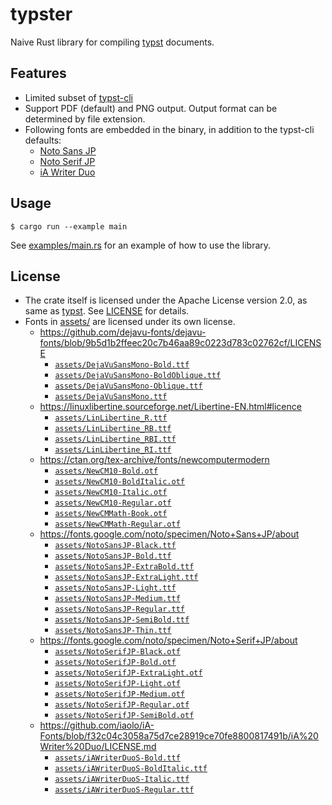# typster

Naive Rust library for compiling [typst](https://typst.app/) documents.

## Features

- Limited subset of [typst-cli](https://github.com/typst/typst/tree/a59666369b946c3a8b62db363659cbfca35f0a26/crates/typst-cli)
- Support PDF (default) and PNG output. Output format can be determined by file extension.
- Following fonts are embedded in the binary, in addition to the typst-cli defaults:
    - [Noto Sans JP](https://fonts.google.com/noto/specimen/Noto+Sans+JP)
    - [Noto Serif JP](https://fonts.google.com/noto/specimen/Noto+Serif+JP)
    - [iA Writer Duo](https://github.com/iaolo/iA-Fonts/)

## Usage

```console
$ cargo run --example main
```

See [examples/main.rs](examples/main.rs) for an example of how to use the library.

## License

- The crate itself is licensed under the Apache License version 2.0, as same as [typst](https://github.com/typst/typst/). See [LICENSE](LICENSE) for details.
- Fonts in [assets/](assets) are licensed under its own license.
    - https://github.com/dejavu-fonts/dejavu-fonts/blob/9b5d1b2ffeec20c7b46aa89c0223d783c02762cf/LICENSE
        - [`assets/DejaVuSansMono-Bold.ttf`](assets/DejaVuSansMono-Bold.ttf)
        - [`assets/DejaVuSansMono-BoldOblique.ttf`](assets/DejaVuSansMono-BoldOblique.ttf)
        - [`assets/DejaVuSansMono-Oblique.ttf`](assets/DejaVuSansMono-Oblique.ttf)
        - [`assets/DejaVuSansMono.ttf`](assets/DejaVuSansMono.ttf)
    - https://linuxlibertine.sourceforge.net/Libertine-EN.html#licence
        - [`assets/LinLibertine_R.ttf`](assets/LinLibertine_R.ttf)
        - [`assets/LinLibertine_RB.ttf`](assets/LinLibertine_RB.ttf)
        - [`assets/LinLibertine_RBI.ttf`](assets/LinLibertine_RBI.ttf)
        - [`assets/LinLibertine_RI.ttf`](assets/LinLibertine_RI.ttf)
    - https://ctan.org/tex-archive/fonts/newcomputermodern
        - [`assets/NewCM10-Bold.otf`](assets/NewCM10-Bold.otf)
        - [`assets/NewCM10-BoldItalic.otf`](assets/NewCM10-BoldItalic.otf)
        - [`assets/NewCM10-Italic.otf`](assets/NewCM10-Italic.otf)
        - [`assets/NewCM10-Regular.otf`](assets/NewCM10-Regular.otf)
        - [`assets/NewCMMath-Book.otf`](assets/NewCMMath-Book.otf)
        - [`assets/NewCMMath-Regular.otf`](assets/NewCMMath-Regular.otf)
    - https://fonts.google.com/noto/specimen/Noto+Sans+JP/about
        - [`assets/NotoSansJP-Black.ttf`](assets/NotoSansJP-Black.ttf)
        - [`assets/NotoSansJP-Bold.ttf`](assets/NotoSansJP-Bold.ttf)
        - [`assets/NotoSansJP-ExtraBold.ttf`](assets/NotoSansJP-ExtraBold.ttf)
        - [`assets/NotoSansJP-ExtraLight.ttf`](assets/NotoSansJP-ExtraLight.ttf)
        - [`assets/NotoSansJP-Light.ttf`](assets/NotoSansJP-Light.ttf)
        - [`assets/NotoSansJP-Medium.ttf`](assets/NotoSansJP-Medium.ttf)
        - [`assets/NotoSansJP-Regular.ttf`](assets/NotoSansJP-Regular.ttf)
        - [`assets/NotoSansJP-SemiBold.ttf`](assets/NotoSansJP-SemiBold.ttf)
        - [`assets/NotoSansJP-Thin.ttf`](assets/NotoSansJP-Thin.ttf)
    - https://fonts.google.com/noto/specimen/Noto+Serif+JP/about
        - [`assets/NotoSerifJP-Black.otf`](assets/NotoSerifJP-Black.otf)
        - [`assets/NotoSerifJP-Bold.otf`](assets/NotoSerifJP-Bold.otf)
        - [`assets/NotoSerifJP-ExtraLight.otf`](assets/NotoSerifJP-ExtraLight.otf)
        - [`assets/NotoSerifJP-Light.otf`](assets/NotoSerifJP-Light.otf)
        - [`assets/NotoSerifJP-Medium.otf`](assets/NotoSerifJP-Medium.otf)
        - [`assets/NotoSerifJP-Regular.otf`](assets/NotoSerifJP-Regular.otf)
        - [`assets/NotoSerifJP-SemiBold.otf`](assets/NotoSerifJP-SemiBold.otf)
    - https://github.com/iaolo/iA-Fonts/blob/f32c04c3058a75d7ce28919ce70fe8800817491b/iA%20Writer%20Duo/LICENSE.md
        - [`assets/iAWriterDuoS-Bold.ttf`](assets/iAWriterDuoS-Bold.ttf)
        - [`assets/iAWriterDuoS-BoldItalic.ttf`](assets/iAWriterDuoS-BoldItalic.ttf)
        - [`assets/iAWriterDuoS-Italic.ttf`](assets/iAWriterDuoS-Italic.ttf)
        - [`assets/iAWriterDuoS-Regular.ttf`](assets/iAWriterDuoS-Regular.ttf)